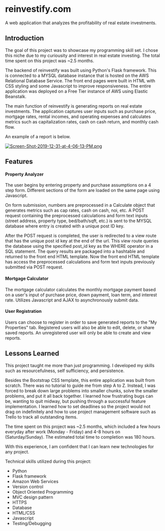 # reinvestify.com
A web application that analyzes the profitability of real estate investments. 

## Introduction
The goal of this project was to showcase my programming skill set. 
I chose this niche due to my curiousity and interest in real estate investing. 
The total time spent on this project was ~2.5 months. 

The backend of reinvestify was built using Python's Flask framework. 
This is connected to a MYSQL database instance that is hosted on the AWS Relational Database Service. 
The front end pages were built in HTML with CSS styling and some Javascript to improve responsiveness. 
The entire application was deployed on a Free Tier instance of AWS using Elastic Beanstalk. 

The main function of reinvestify is generating reports on real estate investments. 
The application captures user inputs such as purchase price, mortgage rates, rental incomes, and operating expenses and calculates metrics such as capitalization rates, cash on cash return, and monthly cash flow. 

An example of a report is below.

[![Screen-Shot-2019-12-31-at-4-06-13-PM.png](https://i.postimg.cc/y6fmW40T/Screen-Shot-2019-12-31-at-4-06-13-PM.png)](https://postimg.cc/DmXJYNjW)

## Features 
#### Property Analyzer
The user begins by entering property and purchase assumptions on a 4 step form. 
Different sections of the form are loaded on the same page using Javascript.

On form submission, numbers are preprocessed in a Calculate object that generates metrics such as cap rates, cash on cash, noi, etc.
A POST request containing the preprocessed calculations and form text inputs (street address, property type, bed/bath/sqft, etc.) is sent to the MYSQL database where entry is created with a unique post ID key. 

After the POST request is completed, the user is redirected to a view route that has the unique post id key at the end of the url. 
This view route queries the database using the specified post_id key as the WHERE operator in a SQL statement. 
The query results are packaged into a hashtable and returned to the front end HTML template. 
Now the front end HTML template has access the preprocessed calculations and form text inputs previously submitted via POST request.


#### Mortgage Calculator
The mortgage calculator calculates the monthly mortgage payment based on a user's input of purchase price, down payment, loan term, and interest rate. 
Utilizes Javascript and AJAX to asynchronously submit data.
 
 
#### User Registration
Users can choose to register in order to save generated reports to the "My Properties" tab.
Registered users will also be able to edit, delete, or share saved reports.
An unregistered user will only be able to create and view reports. 


## Lessons Learned
This project taught me more than just programming. I developed my skills such as resourcefulness, self sufficiency, and persistence. 

Besides the Bootstrap CSS template, this entire application was built from scratch. 
There was no tutorial to guide me from step A to Z.
Instead, I was forced to break down large problems into smaller chunks, solve the smaller problems, and put it all back together.
I learned how frustrating bugs can be, wanting to quit midway, but pushing through a successful feature implementation.
I learned how to set deadlines so the project would not drag on indefinitely and how to use project management software such as Trello to track all outstanding items.  

The time spent on this project was ~2.5 months, which included a few hours everyday after work (Monday - Friday) and 4-8 hours on (Saturday/Sunday). 
The estimated total time to completion was 180 hours. 

With this experience, I am confident that I can learn new technologies for any project.

Technical skills utilized during this project:
- Python
- Flask framework 
- Amazon Web Services  
- Version control
- Object Oriented Programming
- MVC design pattern 
- HTTPS
- Database
- HTML/CSS
- Javascript
- Testing/Debugging

